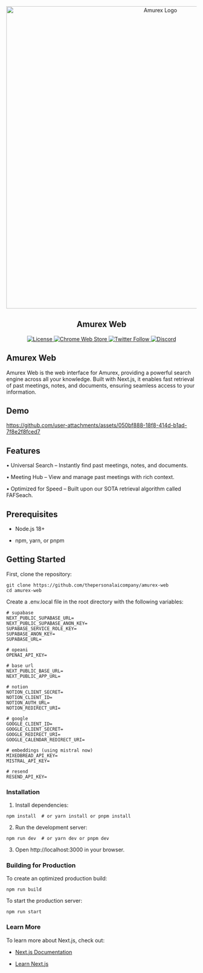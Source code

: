 <div align="center">
  <img src="https://github.com/user-attachments/assets/5ceec814-a0e5-45c4-84a9-9001000ff3c5" alt="Amurex Logo" width="800" />

  <h2>Amurex Web</h2>

  <p>
    <a href="https://github.com/thepersonalaicompany/amurex/blob/main/LICENSE">
      <img src="https://img.shields.io/badge/license-AGPL--3.0-blue.svg" alt="License" />
    </a>
    <a href="https://chrome.google.com/webstore/detail/amurex/dckidmhhpnfhachdpobgfbjnhfnmddmc">
      <img src="https://img.shields.io/chrome-web-store/v/dckidmhhpnfhachdpobgfbjnhfnmddmc.svg" alt="Chrome Web Store" />
    </a>
    <a href="https://twitter.com/thepersonalaico">
      <img src="https://img.shields.io/twitter/follow/thepersonalaico?style=social" alt="Twitter Follow" />
    </a>
    <a href="https://discord.gg/ftUdQsHWbY">
      <img alt="Discord" src="https://img.shields.io/discord/1306591395804348476">
    </a>
  </p>
</div>



## Amurex Web

Amurex Web is the web interface for Amurex, providing a powerful search engine across all your knowledge. Built with Next.js, it enables fast retrieval of past meetings, notes, and documents, ensuring seamless access to your information.

## Demo



https://github.com/user-attachments/assets/050bf888-18f8-414d-b1ad-7f8e2f8fced7



## Features

• Universal Search – Instantly find past meetings, notes, and documents.

• Meeting Hub – View and manage past meetings with rich context.

• Optimized for Speed – Built upon our SOTA retrieval algorithm called FAFSeach.

## Prerequisites

- Node.js 18+

- npm, yarn, or pnpm

## Getting Started

First, clone the repository:
```
git clone https://github.com/thepersonalaicompany/amurex-web
cd amurex-web
```

Create a .env.local file in the root directory with the following variables:
```
# supabase
NEXT_PUBLIC_SUPABASE_URL=
NEXT_PUBLIC_SUPABASE_ANON_KEY=
SUPABASE_SERVICE_ROLE_KEY=
SUPABASE_ANON_KEY=
SUPABASE_URL=

# opeani
OPENAI_API_KEY=

# base url
NEXT_PUBLIC_BASE_URL=
NEXT_PUBLIC_APP_URL=

# notion
NOTION_CLIENT_SECRET=
NOTION_CLIENT_ID=
NOTION_AUTH_URL=
NOTION_REDIRECT_URI=

# google
GOOGLE_CLIENT_ID=
GOOGLE_CLIENT_SECRET=
GOOGLE_REDIRECT_URI=
GOOGLE_CALENDAR_REDIRECT_URI=

# embeddings (using mistral now)
MIXEDBREAD_API_KEY=
MISTRAL_API_KEY=

# resend
RESEND_API_KEY=
```

### Installation

1. Install dependencies:
```
npm install  # or yarn install or pnpm install
```

2. Run the development server:


```
npm run dev  # or yarn dev or pnpm dev
```

3. Open http://localhost:3000 in your browser.

### Building for Production

To create an optimized production build:
```
npm run build
```

To start the production server:
```
npm run start
```

### Learn More

To learn more about Next.js, check out:

- [Next.js Documentation](https://nextjs.org/docs)

- [Learn Next.js](https://nextjs.org/docs)

